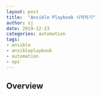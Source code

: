 ```yaml
---
layout: post
title:  "Ansible Playbook 시작하기"
author: sj
date: 2019-12-23
categories: automation
tags:
- ansible
- ansibleplaybook
- automation
- ops
---
```


## Overview



